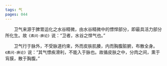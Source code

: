 ```yaml
---
tags: 气
pages: 044
---
```

&emsp;&emsp;卫气来源于脾胃运化之水谷精微，由水谷精微中的慓悍部分，即最具活力部分所化生。故`《素问·痹论》`说：“卫者，水谷之悍气也。”

&emsp;&emsp;卫气行于脉外，不受脉道约束，外而皮肤肌腠，内而胸腹脏腑，布散全身。`《素问·痹论》`说：“其气慓疾滑利，不能入于脉也。故循皮肤之中，分肉之间，熏于肓膜，散于胸腹。”
